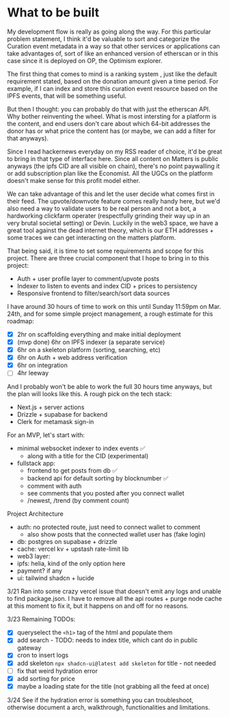 # What to be built

My development flow is really as going along the way. For this particular problem statement, I think it'd be valuable to sort and categorize the Curation event metadata in a way so that other services or applications can take advantages of, sort of like an enhanced version of etherscan or in this case since it is deployed on OP, the Optimism explorer.

The first thing that comes to mind is a ranking system , just like the default requirement stated, based on the donation amount given a time period. For example, if I can index and store this curation event resource based on the IPFS events, that will be something useful.

But then I thought: you can probably do that with just the etherscan API. Why bother reinventing the wheel. What is most intersting for a platform is the content, and end users don't care about which 64-bit addresses the donor has or what price the content has (or maybe, we can add a filter for that anyways).

Since I read hackernews everyday on my RSS reader of choice, it'd be great to bring in that type of interface here. Since all content on Matters is public anyways (the ipfs CID are all visible on chain), there's no point paywalling it or add subscription plan like the Economist. All the UGCs on the platform doesn't make sense for this profit model either.

We can take advantage of this and let the user decide what comes first in their feed. The upvote/downvote feature comes really handy here, but we'd also need a way to validate users to be real person and not a bot, a hardworking clickfarm operater (respectfully grinding their way up in an very brutal societal setting) or Devin. Luckily in the web3 space, we have a great tool against the dead internet theory, which is our ETH addresses + some traces we can get interacting on the matters platform.

That being said, it is time to set some requirements and scope for this project. There are three crucial component that I hope to bring in to this project:

- Auth + user profile layer to comment/upvote posts
- Indexer to listen to events and index CID + prices to persistency
- Responsive frontend to filter/search/sort data sources

I have around 30 hours of time to work on this until Sunday 11:59pm on Mar. 24th, and for some simple project management, a rough estimate for this roadmap:

- [x] 2hr on scaffolding everything and make initial deployment
- [x] (mvp done) 6hr on IPFS indexer (a separate service) 
- [x] 6hr on a skeleton platform (sorting, searching, etc)
- [x] 6hr on Auth + web address verification
- [x] 6hr on integration
- [ ] 4hr leeway

And I probably won't be able to work the full 30 hours time anyways, but the plan will looks like this. A rough pick on the tech stack:

- Next.js + server actions
- Drizzle + supabase for backend
- Clerk for metamask sign-in

For an MVP, let's start with:

- minimal websocket indexer to index events ✅
  - along with a title for the CID (experimental)
- fullstack app:
  - frontend to get posts from db ✅
  - backend api for default sorting by blocknumber ✅
  - comment with auth
  - see comments that you posted after you connect wallet
  - /newest, /trend (by comment count)

Project Architecture
- auth: no protected route, just need to connect wallet to comment
  - also show posts that the connected wallet user has (fake login)
- db: postgres on supabase + drizzle
- cache: vercel kv + upstash rate-limit lib
- web3 layer: 
- ipfs: helia, kind of the only option here
- payment? if any
- ui: tailwind shadcn + lucide

3/21
Ran into some crazy vercel issue that doesn't emit any logs and unable to find package.json. I have to remove all the api routes + purge node cache at this moment to fix it, but it happens on and off for no reasons.

3/23
Remaining TODOs:
- [x] queryselect the `<h1>` tag of the html and populate them
- [x] add search - TODO: needs to index title, which cant do in public gateway
- [x] cron to insert logs
- [x] add skeleton `npx shadcn-ui@latest add skeleton` for title - not needed
- [ ] fix that weird hydration error
- [x] add sorting for price
- [x] maybe a loading state for the title (not grabbing all the feed at once)

3/24
See if the hydration error is something you can troubleshoot, otherwise document a arch, walkthrough, functionalities and limitations.